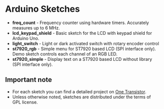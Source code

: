 # Arduino Sketches

- **freq_count** - Frequency counter using hardware timers. Accurately measures up to 6 MHz.
- **lcd_keypad_shield** - Basic sketch for the LCD with keypad shield for Arduino Uno.
- **light_switch** - Light or dark activated switch with rotary encoder control
- **st7920_rgb** - Simple menu for ST7920 based LCD (SPI interface only). Demo sketch controls each channel of an RGB LED.
- **st7920_simple** - Display text on a ST7920 based LCD without library (SPI interface only).

## Important note

- For each sketch you can find a detailed project on [One Transistor](https://www.onetransistor.eu).
- Unless otherwise noted, sketches are distributed under the terms of GPL license.

